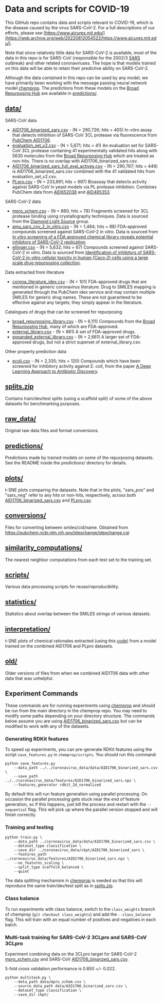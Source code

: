 # Data and scripts for COVID-19

This GitHub repo contains data and scripts relevant to COVID-19, which is the disease caused by the virus SARS-CoV-2. For a full descriptions of our efforts, please see [https://www.aicures.mit.edu/](https://web.archive.org/web/20220812054522/https://www.aicures.mit.edu/).

Note that since relatively little data for SARS-CoV-2 is available, most of the data in this repo is for SARS-CoV (responsible for the 2002/3 [SARS](https://en.wikipedia.org/wiki/Severe_acute_respiratory_syndrome) outbreak) and other related coronaviruses. The hope is that models trained on this data will be able to retain their predictive ability on SARS-CoV-2.

Although the data contained in this repo can be used by any model, we have primarily been working with the message passing neural network model [chemprop](https://github.com/chemprop/chemprop). The predictions from these models on the [Broad Repurposing Hub](https://www.broadinstitute.org/drug-repurposing-hub) are available in [predictions/](https://github.com/yangkevin2/coronavirus_data/tree/master/predictions).

## [data/](https://github.com/yangkevin2/coronavirus_data/tree/master/data)

SARS-CoV data
- [AID1706_binarized_sars.csv](https://github.com/yangkevin2/coronavirus_data/blob/master/data/AID1706_binarized_sars.csv) - (N = 290,726; hits = 405) In-vitro assay that detects inhibition of SARS-CoV 3CL protease via fluorescence from [PubChem AID1706](https://pubchem.ncbi.nlm.nih.gov/bioassay/1706).
- [evaluation_set_v2.csv](https://github.com/yangkevin2/coronavirus_data/blob/master/data/evaluation_set_v2.csv) - (N = 5,671; hits = 41) An evaluation set for SARS-CoV 3CL protease containing 41 experimentally validated hits along with 5630 molecules from the [Broad Repurposing Hub](https://www.broadinstitute.org/drug-repurposing-hub) which are treated as non-hits. There is no overlap with AID1706_binarized_sars.csv.
- [AID1706_binarized_sars_full_eval_actives.csv](https://github.com/yangkevin2/coronavirus_data/blob/master/data/AID1706_binarized_sars_full_eval_actives.csv) - (N = 290,767; hits = 446) is AID1706_binarized_sars.csv combined with the 41 validated hits from evaluation_set_v2.csv.
- [PLpro.csv](https://github.com/yangkevin2/coronavirus_data/blob/master/data/PLpro.csv) - (N = 233,891; hits = 697) Bioassay that detects activity against SARS-CoV in yeast models via PL protease inhibition. Combines PubChem data from [AID652038](https://pubchem.ncbi.nlm.nih.gov/bioassay/652038) and [AID485353](https://pubchem.ncbi.nlm.nih.gov/bioassay/485353).

SARS-CoV-2 data
- [​mpro_xchem.csv](https://github.com/yangkevin2/coronavirus_data/blob/master/data/mpro_xchem.csv) - (N = 880; hits = 78) Fragments screened for 3CL protease binding using crystallography techniques. Data is sourced from the [Diamond Light Source](https://www.diamond.ac.uk/covid-19/for-scientists/Main-protease-structure-and-XChem.html) group.
- [amu_sars_cov_2_in_vitro.csv](https://github.com/yangkevin2/coronavirus_data/blob/master/data/amu_sars_cov_2_in_vitro.csv) - (N = 1,484; hits = 88) FDA-approved compounds screened against SARS-CoV-2 *in vitro*. Data is sourced from [In vitro screening of a FDA approved chemical library reveals potential inhibitors of SARS-CoV-2 replication](https://www.biorxiv.org/content/10.1101/2020.04.03.023846v1).
- [ellinger.csv](https://github.com/yangkevin2/coronavirus_data/blob/master/data/ellinger.csv) - (N = 5,632; hits = 67) Compounds screened against SARS-CoV-2 *in vitro*. Data is sourced from [Identification of inhibitors of SARS-CoV-2 in-vitro cellular toxicity in human (Caco-2) cells using a large scale drug repurposing collection](https://www.ebi.ac.uk/chembl/document_report_card/CHEMBL4303101/).

​Data extracted from literature
- [corona_literature_idex.csv](https://github.com/yangkevin2/coronavirus_data/blob/master/data/corona_literature_idex.csv) - (N = 101) FDA-approved drugs that are mentioned in generic coronavirus literature. Drug to SMILES mapping is generated through the PubChem idex service and may contain multiple SMILES for generic drug names. These are not guaranteed to be effective against any targets; they simply appear in the literature.

​Catalogues of drugs that can be screened for repurposing
- [broad_repurposing_library.csv](https://github.com/yangkevin2/coronavirus_data/blob/master/data/broad_repurposing_library.csv) - (N = 6,111) Compounds from the [Broad Repurposing Hub](https://www.broadinstitute.org/drug-repurposing-hub), many of which are FDA-approved.
- [external_library.csv](https://github.com/yangkevin2/coronavirus_data/blob/master/data/external_library.csv) - (N = 861) A set of FDA-approved drugs.
- [expanded_external_library.csv](https://github.com/yangkevin2/coronavirus_data/blob/master/data/expanded_external_library.csv) - (N = 2,661) A larger set of FDA-approved drugs, but not a strict superset of external_library.csv.

Other property prediction data
- [ecoli.csv](https://github.com/yangkevin2/coronavirus_data/blob/master/data/ecoli.csv) - (N = 2,335; hits = 120) Compounds which have been screened for inhibitory activity against *E. coli*, from the paper [A Deep Learning Approach to Antibiotic Discovery](https://www.cell.com/cell/fulltext/S0092-8674(20)30102-1).

## [splits.zip](https://github.com/yangkevin2/coronavirus_data/tree/master/splits.zip)
Contains train/dev/test splits (using a scaffold split) of some of the above datasets for benchmarking purposes.

## [raw_data/](https://github.com/yangkevin2/coronavirus_data/tree/master/raw_data)
Original raw data files and format conversions. 

## [predictions/](https://github.com/yangkevin2/coronavirus_data/tree/master/predictions)
Predictions made by trained models on some of the repurposing datasets. See the README inside the predictions/ directory for details.

## [plots/](https://github.com/yangkevin2/coronavirus_data/tree/master/plots)
t-SNE plots comparing the datasets. Note that in the plots, "sars_pos" and "sars_neg" refer to any hits or non-hits, respectively, across both [AID1706_binarized_sars.csv](https://github.com/yangkevin2/coronavirus_data/blob/master/data/AID1706_binarized_sars.csv) and [PLpro.csv](https://github.com/yangkevin2/coronavirus_data/blob/master/data/PLpro.csv).

## [conversions/](https://github.com/yangkevin2/coronavirus_data/tree/master/conversions)
Files for converting between smiles/cid/name. Obtained from https://pubchem.ncbi.nlm.nih.gov/idexchange/idexchange.cgi

## [similarity_computations/](https://github.com/yangkevin2/coronavirus_data/tree/master/similarity_computations)
The nearest neighbor computations from each test set to the training set. 

## [scripts/](https://github.com/yangkevin2/coronavirus_data/tree/master/scripts)
Various data processing scripts for reuse/reproducibility.

## [statistics/](https://github.com/yangkevin2/coronavirus_data/tree/master/statistics)
Statistics about overlap between the SMILES strings of various datasets.

## [interpretation/](https://github.com/yangkevin2/coronavirus_data/tree/master/interpretation)

t-SNE plots of chemical rationales extracted (using this [code](https://github.com/chemprop/chemprop/blob/master/interpret.py)) from a model trained on the combined AID1706 and PLpro datasets.

## [old/](https://github.com/yangkevin2/coronavirus_data/tree/master/old)
Older versions of files from when we combined AID1706 data with other data that was unhelpful. 

## Experiment Commands

These commands are for running experiments using [chemprop](https://github.com/chemprop/chemprop) and should be run from the main directory in the chemprop repo. You may need to modify some paths depending on your directory structure. The commands below assume you are using [AID1706_binarized_sars.csv](https://github.com/yangkevin2/coronavirus_data/blob/master/data/AID1706_binarized_sars.csv) but can be modified to work with any of the datasets.

### Generating RDKit features

To speed up experiments, you can pre-generate RDKit features using the script `save_features.py` in `chemprop/scripts`. You should run this command:

```
python save_features.py
    --data_path ../../coronavirus_data/data/AID1706_binarized_sars.csv \
    --save_path ../../coronavirus_data/features/AID1706_binarized_sars.npz \
    --features_generator rdkit_2d_normalized
```

By default this will run feature generation using parallel processing. On occasion the parallel processing gets stuck near the end of feature generation, so if this happens, just kill the process and restart with the `--sequential` flag. This will pick up where the parallel version stopped and will finish correctly.


### Training and testing

```
python train.py \
    --data_path ../coronavirus_data/data/AID1706_binarized_sars.csv \
    --dataset_type classification \
    --save_dir ../coronavirus_data/ckpt/AID1706_binarized_sars \
    --features_path ../coronavirus_data/features/AID1706_binarized_sars.npz \
    --no_features_scaling \
    --split_type scaffold_balanced \
    --quiet
```

The data splitting mechanism in [chemprop](https://github.com/chemprop/chemprop) is seeded so that this will reproduce the same train/dev/test split as in [splits.zip](https://github.com/yangkevin2/coronavirus_data/blob/master/splits.zip).

### Class balance

To run experiments with class balance, switch to the `class_weights` branch of chemprop (`git checkout class_weights`) and add the `--class_balance` flag. This will train with an equal number of positives and negatives in each batch.

### Multi-task training for SARS-CoV-2 3CLpro and SARS-CoV 3CLpro

Experiment combining data on the 3CLpro target for SARS-CoV-2 [​mpro_xchem.csv](https://github.com/yangkevin2/coronavirus_data/blob/master/data/mpro_xchem.csv) and SARS-CoV [AID1706_binarized_sars.csv](https://github.com/yangkevin2/coronavirus_data/blob/master/data/AID1706_binarized_sars.csv).

5-fold cross validation performance is 0.850 +/- 0.022.

```
python multitask.py \
    --data_path data/mpro_xchem.csv \
    --source_data_path data/AID1706_binarized_sars.csv \
    --dataset_type classification \
    --save_dir ckpt/
```
